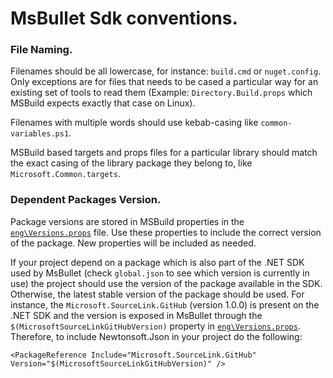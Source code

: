 # MsBullet Sdk conventions.

### File Naming.

Filenames should be all lowercase, for instance: `build.cmd` or `nuget.config`. Only exceptions are for files that needs to be cased a particular way for an existing set of tools to read them (Example: `Directory.Build.props` which MSBuild expects exactly that case on Linux).

Filenames with multiple words should use kebab-casing like `common-variables.ps1`.

MSBuild based targets and props files for a particular library should match the exact casing of the library package they belong to, like `Microsoft.Common.targets`.

### Dependent Packages Version.

Package versions are stored in MSBuild properties in the [`eng\Versions.props`](https://github.com/binick/msbullet/blob/master/eng/Versions.props) file. Use these properties to include the correct version of the package. New properties will be included as needed. 

If your project depend on a package which is also part of the .NET SDK used by MsBullet (check `global.json` to see which version is currently in use) the project should use the version of the package available in the SDK. Otherwise, the latest stable version of the package should be used. For instance, the `Microsoft.SourceLink.GitHub` (version 1.0.0) is present on the .NET SDK and the version is exposed in MsBullet through the `$(MicrosoftSourceLinkGitHubVersion)` property in [`eng\Versions.props`](https://github.com/binick/msbullet/blob/master/eng/Versions.props). Therefore, to include Newtonsoft.Json in your project do the following:

`<PackageReference Include="Microsoft.SourceLink.GitHub" Version="$(MicrosoftSourceLinkGitHubVersion)" />`
